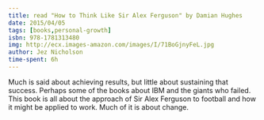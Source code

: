 ```yaml
---
title: read "How to Think Like Sir Alex Ferguson" by Damian Hughes
date: 2015/04/05
tags: [books,personal-growth]
isbn: 978-1781313480
img: http://ecx.images-amazon.com/images/I/71BoGjnyFeL.jpg
author: Jez Nicholson
time-spent: 6h
---
```

​​Much is said about achieving results, but little about sustaining that success. Perhaps some of the books about IBM and the giants who failed. This book is all about the approach of Sir Alex Ferguson to football and how it might be applied to work. Much of it is about change.
